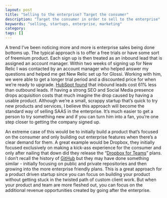 ```yaml
---
layout: post
title: "Selling to the enterprise? Target the consumer"
description: "Target the consumer in order to sell to the enterprise"
keywords: "selling, startups, enterprise, marketing"
category:
tags: []
---
```


<p>A trend I’ve been noticing more and more is enterprise sales being done bottoms up. The typical approach is to offer a free trials or have some sort of freemium product. Each sign up is then treated as an inbound lead that is assigned an account manager. Within two weeks of signing up for New Relic I was contacted by an account manager who helped answer my questions and helped me get New Relic set up for Glossi. Working with him, we were able to get a longer trial period and a discounted price for when we’re ready to upgrade. <a href="http://blog.hubspot.com/blog/tabid/6307/bid/31555/Inbound-Leads-Cost-61-Less-Than-Outbound-New-Data.aspx" target="_blank">HubSpot found</a> that inbound leads cost 61% less than outbound leads. If having a strong SEO and Social Media presence drops acquisition costs that much imagine the drop caused by having a usable product. Although we’re a small, scrappy startup that’s quick to try new products and services, I believe this approach will become the standard way of selling SAAS in the enterprise. It’s much easier to get a person to try something new and if you can turn him into a fan, you’re one step closer to getting the company signed up.</p>

<p>An extreme case of this would be to initially build a product that’s focused on the consumer and only building out enterprise features when there’s a clear demand for them. A great example would be Dropbox, they initially focused exclusively on making a kick-ass experience for the consumer and only after nailing that down did they release the “<a href="https://www.dropbox.com/teams" target="_blank">Dropbox for Teams</a>” plans. I don’t recall the history of <a href="https://github.com/" target="_blank">GitHub</a> but they may have done something similar - initially focusing on public and private repositories and then growing into the more enterprise friendly plans. This is a great approach for a product driven startup since you can focus on building your product without getting stuck in the twisted path of custom client work. But when your product and team are more fleshed out, you can focus on the additional revenue opportunities created by going after the enterprise.</p>
